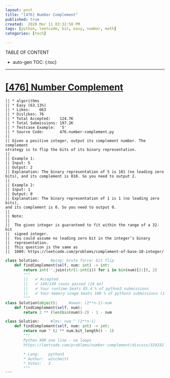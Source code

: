 ```yaml
---
layout: post
title: "[476] Number Complement"
published: true
created:  2020 Mar 11 03:32:50 PM
tags: [python, leetcode, bit, easy, number, math]
categories: [tech]

---
```


TABLE OF CONTENT

* auto-gen TOC:
{:toc}

- - -

# [[476] Number Complement](https://leetcode.com/problems/number-complement/description/)

    || * algorithms
    || * Easy (63.13%)
    || * Likes:    663
    || * Dislikes: 76
    || * Total Accepted:    124.7K
    || * Total Submissions: 197.2K
    || * Testcase Example:  '5'
    || * Source Code:       476.number-complement.py
    || 
    || Given a positive integer, output its complement number. The complement
    strategy is to flip the bits of its binary representation.
    || 
    || Example 1:
    || Input: 5
    || Output: 2
    || Explanation: The binary representation of 5 is 101 (no leading zero
    bits), and its complement is 010. So you need to output 2.
    || 
    || Example 2:
    || Input: 1
    || Output: 0
    || Explanation: The binary representation of 1 is 1 (no leading zero bits),
    and its complement is 0. So you need to output 0.
    || 
    || Note:
    || 
    || 	The given integer is guaranteed to fit within the range of a 32-bit
    ||  signed integer.
    || 	You could assume no leading zero bit in the integer’s binary
    ||  representation.
    || 	This question is the same as
    ||  1009: https://leetcode.com/problems/complement-of-base-10-integer/

```python
class Solution:     #ping: brute force: bit flip
    def findComplement(self, num: int) -> int:
        return int(''.join(str(1-int(i)) for i in bin(num)[2:]), 2)
        """
        ||   ✔ Accepted
        ||   ✔ 149/149 cases passed (24 ms)
        ||   ✔ Your runtime beats 85.4 % of python3 submissions
        ||   ✔ Your memory usage beats 100 % of python3 submissions (12.8 MB)
        """
class Solution(object):     #owen: (2**n-1)-num
    def findComplement(self, num):
        return 2 ** (len(bin(num))-2) - 1 - num

class Solution:     #lmv: num ^ (2**n-1)
    def findComplement(self, num: int) -> int:
        return num ^ (2 ** num.bit_length() - 1)
        """
        Python XOR one line - no loops
        https://leetcode.com/problems/number-complement/discuss/324332

        * Lang:    python3
        * Author:  w2schmitt
        * Votes:   3
        """
"""

